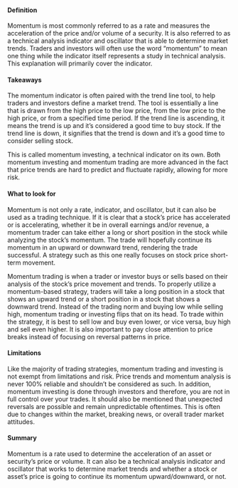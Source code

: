 #### Definition

Momentum is most commonly referred to as a rate and measures the acceleration of the price and/or volume of a security. It is also referred to as a technical analysis indicator and oscillator that is able to determine market trends. Traders and investors will often use the word “momentum” to mean one thing while the indicator itself represents a study in technical analysis. This explanation will primarily cover the indicator.

#### Takeaways

The momentum indicator is often paired with the trend line tool, to help traders and investors define a market trend. The tool is essentially a line that is drawn from the high price to the low price, from the low price to the high price, or from a specified time period. If the trend line is ascending, it means the trend is up and it’s considered a good time to buy stock. If the trend line is down, it signifies that the trend is down and it’s a good time to consider selling stock.

This is called momentum investing, a technical indicator on its own. Both momentum investing and momentum trading are more advanced in the fact that price trends are hard to predict and fluctuate rapidly, allowing for more risk.

#### What to look for

Momentum is not only a rate, indicator, and oscillator, but it can also be used as a trading technique. If it is clear that a stock’s price has accelerated or is accelerating, whether it be in overall earnings and/or revenue, a momentum trader can take either a long or short position in the stock while analyzing the stock’s momentum. The trade will hopefully continue its momentum in an upward or downward trend, rendering the trade successful. A strategy such as this one really focuses on stock price short-term movement.

Momentum trading is when a trader or investor buys or sells based on their analysis of the stock’s price movement and trends. To properly utilize a momentum-based strategy, traders will take a long position in a stock that shows an upward trend or a short position in a stock that shows a downward trend. Instead of the trading norm and buying low while selling high, momentum trading or investing flips that on its head. To trade within the strategy, it is best to sell low and buy even lower, or vice versa, buy high and sell even higher. It is also important to pay close attention to price breaks instead of focusing on reversal patterns in price.

#### Limitations

Like the majority of trading strategies, momentum trading and investing is not exempt from limitations and risk. Price trends and momentum analysis is never 100% reliable and shouldn’t be considered as such. In addition, momentum investing is done through investors and therefore, you are not in full control over your trades. It should also be mentioned that unexpected reversals are possible and remain unpredictable oftentimes. This is often due to changes within the market, breaking news, or overall trader market attitudes.

#### Summary

Momentum is a rate used to determine the acceleration of an asset or security’s price or volume. It can also be a technical analysis indicator and oscillator that works to determine market trends and whether a stock or asset’s price is going to continue its momentum upward/downward, or not.